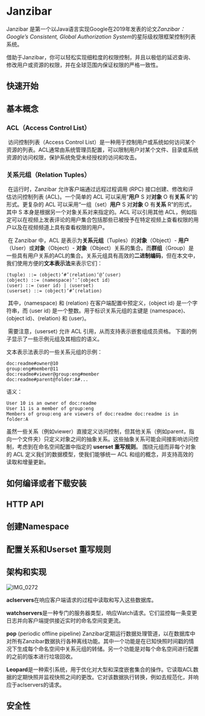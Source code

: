 # Janzibar

Janzibar 是第一个以Java语言实现Google在2019年发表的论文*Zanzibar：Google’s Consistent, Global Authorization System*的星际级权限框架控制列表系统。

借助于Janzibar，你可以轻松实现细粒度的权限控制，并且以极低的延迟查询、修改用户或资源的权限，并在全球范围内保证权限的严格一致性。

## 快速开始

## 基本概念

### ACL（Access Control List）

​		访问控制列表（Access Control List）是一种用于控制用户或系统如何访问某个资源的列表。ACL通常由系统管理员配置，可以限制用户对某个文件、目录或系统资源的访问权限，保护系统免受未经授权的访问和攻击。

### 关系元组（Relation Tuples）

​		在运行时，Zanzibar 允许客户端通过远程过程调用 (RPC) 接口创建、修改和评估访问控制列表 (ACL)。一个简单的 ACL 可以采用“**用户** S 对**对象** O 有**关系** R”的形式。更复杂的 ACL 可以采用“一组（set）**用户** S 对**对象** O 有**关系** R”的形式，其中 S 本身是根据另一个对象关系对来指定的。ACL 可以引用其他 ACL，例如指定可以在视频上发表评论的用户集合包括那些已被授予在特定视频上查看权限的用户以及在视频频道上具有查看权限的用户。

​		在 Zanzibar 中，ACL 是表示为**关系元组**（Tuples）的**对象**（Object）- **用户**（User）或**对象**（Object）- **对象**（Object）关系的集合。而**群组**（Group）是一些具有用户关系的ACL的集合。关系元组具有高效的**二进制编码**，但在本文中，我们使用方便的**文本表示法**来表示它们： 

```
⟨tuple⟩ ::= ⟨object⟩‘#’⟨relation⟩‘@’⟨user⟩ 
⟨object⟩ ::= ⟨namespace⟩‘:’⟨object id⟩ 
⟨user⟩ ::= ⟨user id⟩ | ⟨userset⟩ 
⟨userset⟩ ::= ⟨object⟩‘#’⟨relation⟩
```

​		其中，⟨namespace⟩ 和 ⟨relation⟩ 在客户端配置中预定义，⟨object id⟩ 是一个字符串，而 ⟨user id⟩ 是一个整数。用于标识关系元组的主键是 ⟨namespace⟩、⟨object id⟩、⟨relation⟩ 和 ⟨user⟩。

​		需要注意，⟨userset⟩ 允许 ACL 引用，从而支持表示嵌套组成员资格。 下面的例子显示了一些示例元组及其相应的语义。

文本表示法表示的一些关系元组的示例：

```
doc:readme#owner@10
group:eng#member@11
doc:readme#viewer@group:eng#member
doc:readme#parent@folder:A#...
```

语义：

```
User 10 is an owner of doc:readme
User 11 is a member of group:eng
Members of group:eng are viewers of doc:readme doc:readme is in folder:A
```

虽然一些关系（例如viewer）直接定义访问控制，但其他关系（例如parent，指向一个文件夹）只定义对象之间的抽象关系。这些抽象关系可能会间接影响访问控制，考虑到在命名空间配置中指定的 **userset 重写规则**。 围绕元组而非每个对象的 ACL 定义我们的数据模型，使我们能够统一 ACL 和组的概念，并支持高效的读取和增量更新。

## 如何编译或者下载安装

## HTTP API

## 创建Namespace

## 配置关系和Userset 重写规则



## 架构和实现

![IMG_0272](docs/IMG_0272.jpeg)

**aclservers**在响应客户端请求的过程中读取和写入这些数据库。

**watchservers**是一种专门的服务器类型，响应Watch请求。它们监控每一条变更日志并向客户端提供接近实时的命名空间变更流。

**pop** (periodic offline pipeline) Zanzibar定期运行数据处理管道，以在数据库中对所有Zanzibar数据执行各种离线功能。其中一个功能是在已知快照时间戳的情况下生成每个命名空间中关系元组的转储。另一个功能是对每个命名空间进行配置的之前的版本进行垃圾回收。

**Leopard**是一种索引系统，用于优化对大型和深度嵌套集合的操作。它读取ACL数据的定期快照并监视快照之间的更改。它对该数据执行转换，例如去规范化，并响应于aclservers的请求。

## 安全性



